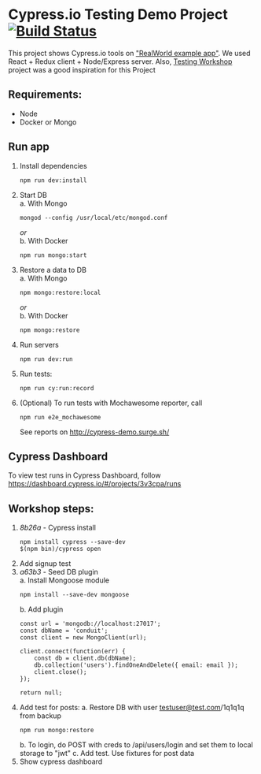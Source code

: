 Cypress.io Testing Demo Project [![Build Status](https://travis-ci.com/vikmaksimenko/cypress_demo.svg?branch=master)](https://travis-ci.com/vikmaksimenko/cypress_demo)
===============================

This project shows Cypress.io tools on ["RealWorld example app"](https://github.com/gothinkster/realworld). We used React + Redux client + Node/Express server. Also, [Testing Workshop](https://github.com/kentcdodds/testing-workshop) project was a good inspiration for this Project

Requirements:
-------------
- Node
- Docker or Mongo 

Run app 
-------

1. Install dependencies 
    ```
    npm run dev:install
    ```
2. Start DB    
    a. With Mongo 
    ```
    mongod --config /usr/local/etc/mongod.conf
    ```   
    _or_   
    b. With Docker 
    ```
    npm run mongo:start
    ```
3. Restore a data to DB    
    a. With Mongo 
    ```
    npm mongo:restore:local
    ```   
    _or_   
    b. With Docker 
    ```
    npm mongo:restore
    ```
4. Run servers 
   ```
   npm run dev:run
   ```
5. Run tests: 
    ```
    npm run cy:run:record
    ```
6. (Optional) To run tests with Mochawesome reporter, call 
    ```
    npm run e2e_mochawesome
    ```
    See reports on http://cypress-demo.surge.sh/

Cypress Dashboard
-----------------

To view test runs in Cypress Dashboard, follow https://dashboard.cypress.io/#/projects/3v3cpa/runs

Workshop steps: 
---------

1. _8b26a_ - Cypress install
    ```
    npm install cypress --save-dev
    $(npm bin)/cypress open
    ```
2. Add signup test
3. _a63b3_ - Seed DB plugin   
    a. Install Mongoose module    
    ```
    npm install --save-dev mongoose
    ```
    b. Add plugin
    ```
    const url = 'mongodb://localhost:27017';
    const dbName = 'conduit';
    const client = new MongoClient(url);

    client.connect(function(err) {
        const db = client.db(dbName);
        db.collection('users').findOneAndDelete({ email: email });
        client.close();
    });

    return null;
    ```
4. Add test for posts: 
    a. Restore DB with user testuser@test.com/1q1q1q from backup
    ```
    npm run mongo:restore
    ```    
    b. To login, do POST with creds to /api/users/login and set them to local storage to "jwt"
    c. Add test. Use fixtures for post data
5. Show cypress dashboard
    

